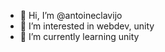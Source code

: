 - 👋 Hi, I’m @antoineclavijo
- 👀 I’m interested in webdev, unity
- 🌱 I’m currently learning unity

<!---
antoineclavijo/antoineclavijo is a ✨ special ✨ repository because its `README.md` (this file) appears on your GitHub profile.
You can click the Preview link to take a look at your changes.
--->
